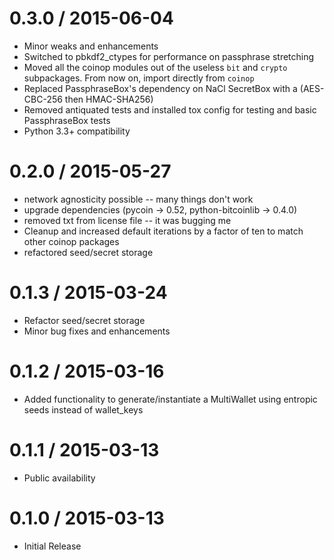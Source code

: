 
0.3.0 / 2015-06-04
==================

  * Minor weaks and enhancements
  * Switched to pbkdf2_ctypes for performance on passphrase stretching
  * Moved all the coinop modules out of the useless `bit` and `crypto` subpackages. From now on, import directly from `coinop`
  * Replaced PassphraseBox's dependency on NaCl SecretBox with a (AES-CBC-256 then HMAC-SHA256)
  * Removed antiquated tests and installed tox config for testing and basic PassphraseBox tests
  * Python 3.3+ compatibility

0.2.0 / 2015-05-27
==================

  *  network agnosticity possible -- many things don't work
  *  upgrade dependencies (pycoin -> 0.52, python-bitcoinlib -> 0.4.0)
  *  removed txt from license file -- it was bugging me
  *  Cleanup and increased default iterations by a factor of ten to match other coinop packages
  *  refactored seed/secret storage

0.1.3 / 2015-03-24
==================

  *  Refactor seed/secret storage
  *  Minor bug fixes and enhancements

0.1.2 / 2015-03-16
==================

  *  Added functionality to generate/instantiate a MultiWallet using entropic seeds instead of wallet_keys

0.1.1 / 2015-03-13
==================

  * Public availability


0.1.0 / 2015-03-13
==================

  * Initial Release
